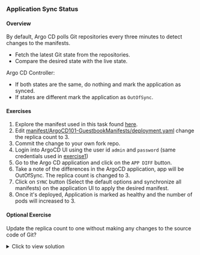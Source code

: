 ### Application Sync Status

#### Overview

By default, Argo CD polls Git repositories every three minutes to detect changes to the manifests.
- Fetch the latest Git state from the repositories.
- Compare the desired state with the live state.

Argo CD Controller:
- If both states are the same, do nothing and mark the application as synced.
- If states are different mark the application as `OutOfSync`.

#### Exercises

1. Explore the manifest used in this task found [here](https://github.com/argocon22Workshop/ArgoCDRollouts/tree/main/manifests/ArgoCD101-GuestbookManifests).
1. Edit [manifest/ArgoCD101-GuestbookManifests/deployment.yaml](https://github.com/argocon22Workshop/ArgoCDRollouts/blob/main/manifests/ArgoCD101-GuestbookManifests/deployment.yaml) change the replica count to 3.
1. Commit the change to your own fork repo.
1. Login into ArgoCD UI using the user id `admin` and `password` (same credentials used in [exercise1][1])
1. Go to the Argo CD application and  click on the `APP DIFF` button.
1. Take a note of the differences in the ArgoCD application, app will be OutOfSync. The replica count is changed to 3.
1. Click on  `SYNC` button (Select the default options and synchronize all manifests) on the  application UI to apply the desired manifest.
1. Once it's deployed, Application is marked as healthy and the number of pods will increased to 3.

#### Optional Exercise

Update the replica count to one without making any changes to the source code of Git?

<details>
<summary>Click to view solution</summary>
    <ol>
    <li>In the ArgoCD UI, click on `deploy` resource. Edit the `live manifest` and set the replica count to one and save it.</li>
    <li>A total of 2 pods will terminate and the application will be marked out of sync.</li>
    </ol>
</details>

[1]: exercise1.md
